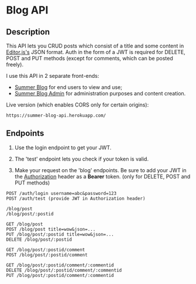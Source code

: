 # Blog API

## Description

This API lets you CRUD posts which consist of a title and some content in [Editor.js's](https://editorjs.io/) JSON format. Auth in the form of a JWT is required for DELETE, POST and PUT methods (except for comments, which can be posted freely).

I use this API in 2 separate front-ends:

- [Summer Blog](https://github.com/alessandrovinciabc/summer-blog) for end users to view and use;
- [Summer Blog Admin](https://github.com/alessandrovinciabc/summer-blog-admin) for administration purposes and content creation.

Live version (which enables CORS only for certain origins):

```
https://summer-blog-api.herokuapp.com/
```

## Endpoints

1. Use the login endpoint to get your JWT.

1. The 'test' endpoint lets you check if your token is valid.

1. Make your request on the 'blog' endpoints. Be sure to add your JWT in the [Authorization](https://developer.mozilla.org/en-US/docs/Web/HTTP/Headers/Authorization) header as a **Bearer** token. (only for DELETE, POST and PUT methods)

```
POST /auth/login username=abc&password=123
POST /auth/test (provide JWT in Authorization header)
```

```
/blog/post
/blog/post/:postid

GET /blog/post
POST /blog/post title=wow&json=...
PUT /blog/post/:postid title=wow&json=...
DELETE /blog/post/:postid
```

```
GET /blog/post/:postid/comment
POST /blog/post/:postid/comment

GET /blog/post/:postid/comment/:commentid
DELETE /blog/post/:postid/comment/:commentid
PUT /blog/post/:postid/comment/:commentid
```
